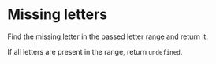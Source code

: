 # Missing letters
Find the missing letter in the passed letter range and return it.

If all letters are present in the range, return ```undefined```.


